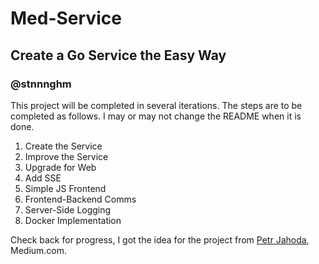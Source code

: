 # Med-Service
## Create a Go Service the Easy Way
### @stnnnghm

This project will be completed in several iterations. The steps are to be completed as follows. I may or may not change the README when it is done.
1. Create the Service
2. Improve the Service
3. Upgrade for Web
4. Add SSE
5. Simple JS Frontend
6. Frontend-Backend Comms
7. Server-Side Logging
8. Docker Implementation

Check back for progress, I got the idea for the project from [Petr Jahoda](https://petrjahoda.medium.com/), Medium.com.